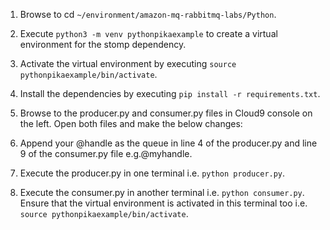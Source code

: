 1. Browse to cd `~/environment/amazon-mq-rabbitmq-labs/Python`.

2. Execute `python3 -m venv pythonpikaexample` to create a virtual environment for the stomp dependency.

3. Activate the virtual environment by executing `source pythonpikaexample/bin/activate`.

4. Install the dependencies by executing `pip install -r requirements.txt`.

5. Browse to the producer.py and consumer.py files in Cloud9 console on the left. Open both files and make the below changes: 

6. Append your @handle as the queue in line 4 of the producer.py and line 9 of the consumer.py file e.g.@myhandle.

7. Execute the producer.py in one terminal i.e. `python producer.py`.

7. Execute the consumer.py in another terminal i.e. `python consumer.py`. Ensure that the virtual environment is activated in this terminal too i.e. `source pythonpikaexample/bin/activate`.
